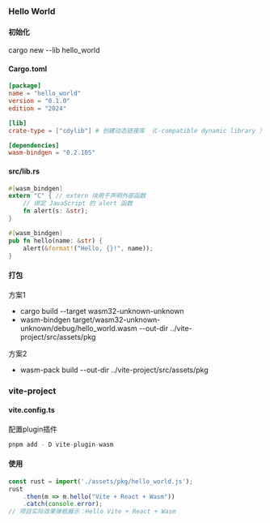 
### Hello World

#### 初始化
cargo new --lib hello_world

#### Cargo.toml
``` toml
[package]
name = "hello_world"
version = "0.1.0"
edition = "2024"

[lib]
crate-type = ["cdylib"] # 创建动态链接库 （C-compatible dynamic library ）

[dependencies]
wasm-bindgen = "0.2.105"

```

#### src/lib.rs
``` rust
#[wasm_bindgen]
extern "C" { // extern 块用于声明外部函数
    // 绑定 JavaScript 的 alert 函数
    fn alert(s: &str);
}

#[wasm_bindgen]
pub fn hello(name: &str) {
    alert(&format!("Hello, {}!", name));
}
```

#### 打包

方案1
- cargo build --target wasm32-unknown-unknown
- wasm-bindgen target/wasm32-unknown-unknown/debug/hello_world.wasm --out-dir ../vite-project/src/assets/pkg

方案2
- wasm-pack build --out-dir ../vite-project/src/assets/pkg

### vite-project

#### vite.config.ts
配置plugin插件
``` ts
pnpm add - D vite-plugin-wasm
```

#### 使用
``` ts
const rust = import('./assets/pkg/hello_world.js');
rust
    .then(m => m.hello("Vite + React + Wasm"))
    .catch(console.error);
// 项目实际效果弹框展示：Hello Vite + React + Wasm
```

